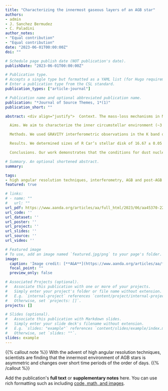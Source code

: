 ```yaml
---
title: "Characterizing the innermost gaseous layers of an AGB star"
authors:
- admin
- J. Sanchez Bermudez
- C. Paladini
author_notes:
- "Equal contribution"
- "Equal contribution"
date: "2023-06-01T00:00:00Z"
doi: ""

# Schedule page publish date (NOT publication's date).
publishDate: "2023-06-01T00:00:00Z"

# Publication type.
# Accepts a single type but formatted as a YAML list (for Hugo requirements).
# Enter a publication type from the CSL standard.
publication_types: ["article-journal"]

# Publication name and optional abbreviated publication name.
publication: "*Journal of Source Themes, 1*(1)"
publication_short: ""

abstract: <div align="justify">  Context. The mass-loss mechanisms in M-type asymptotic giant branch (AGB) stars are still not well understood; these include, in particular,   the formation of dust-driven winds from the innermost gaseous layers around these stars. One way to understand the gas-dust interaction in these regions and its impact on the  mass-loss mechanisms is through the analysis of high-resolution observations of the stellar surface and its closest environment.

  Aims. We aim to characterize the inner circumstellar environment (~3 R*) of the M-type Mira star R Car in the near-infrared at different phases of a pulsation period.

  Methods. We used GRAVITY interferometric observations in the K band obtained during two different epochs over 2018. Those data were analyzed using parametric models and image reconstruction of both the pseudo-continuum and the CO band heads observed. The reported data are the highest angular resolution observations on the source in the K band.

  Results. We determined sizes of R Car’s stellar disk of 16.67 ± 0.05 mas (3.03 au) in January 2018 and 14.84 ± 0.06 mas (2.70 au) in February, 2018, respectively. From our physical model, we determined temperatures and size ranges for the innermost CO layer detected around R Car. The derived column density of the CO is in the ~9.18×1018–1×1019 cm−2 range, which is sufficient to permit dust nucleation and the formation of stable dust-driven winds. We find that magnesium composites, Mg2SiO4 and MgSiO3, have temperatures and condensation distances consistent with the ones obtained for the CO layer model and pure-line reconstructed images, which are the dust types most likely to be responsible for wind formation. Our reconstructed images show evidence of asymmetrical and inhomogeneous structures, which might trace a complex and perhaps clumpy structure of the CO molecule distribution.

  Conclusions. Our work demonstrates that the conditions for dust nucleation and thus for initialising dust-driven winds in M-type AGB stars are met in R Car, and we identify magnesium composites as the most probable candidates. We find structural changes between two observing epochs (which are separated by ~10% of the full pulsation period of the star) and evidence of the effects of asymmetries and clumpiness. This observational evidence is crucial to constraining the role of convection and pulsation in M-type stars. </div>

# Summary. An optional shortened abstract.
summary: 

tags:
- high angular resolution techniques, interferometry, AGB and post-AGB stars, winds, outflows, atmospheres
featured: true

# links:
# - name: ""
#   url: ""
url_pdf: https://www.aanda.org/articles/aa/full_html/2023/06/aa45370-22/aa45370-22.html
url_code: ''
url_dataset: ''
url_poster: ''
url_project: ''
url_slides: ''
url_source: ''
url_video: ''

# Featured image
# To use, add an image named `featured.jpg/png` to your page's folder. 
image:
  caption: 'Image credit: [**A&A**](https://www.aanda.org/articles/aa/full_html/2023/06/aa45370-22/F9.html)'
  focal_point: ""
  preview_only: false

# Associated Projects (optional).
#   Associate this publication with one or more of your projects.
#   Simply enter your project's folder or file name without extension.
#   E.g. `internal-project` references `content/project/internal-project/index.md`.
#   Otherwise, set `projects: []`.
projects: []

# Slides (optional).
#   Associate this publication with Markdown slides.
#   Simply enter your slide deck's filename without extension.
#   E.g. `slides: "example"` references `content/slides/example/index.md`.
#   Otherwise, set `slides: ""`.
slides: example
---
```


{{% callout note %}}
With the advent of high angular resolution techniques, scientists are finding that the innermost environment of AGB stars is asymmetric and changes over short time periods of the order of days. 
{{% /callout %}}


Add the publication's **full text** or **supplementary notes** here. You can use rich formatting such as including [code, math, and images](https://docs.hugoblox.com/content/writing-markdown-latex/).
